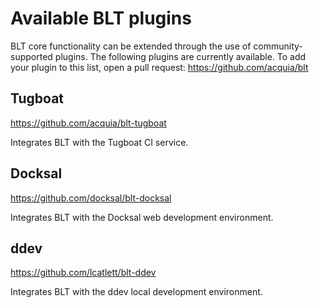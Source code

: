 # Available BLT plugins

BLT core functionality can be extended through the use of community-supported plugins. The following plugins are currently available. To add your plugin to this list, open a pull request: https://github.com/acquia/blt

## Tugboat

https://github.com/acquia/blt-tugboat

Integrates BLT with the Tugboat CI service.

## Docksal

https://github.com/docksal/blt-docksal

Integrates BLT with the Docksal web development environment.

## ddev 

https://github.com/lcatlett/blt-ddev

Integrates BLT with the ddev local development environment.
